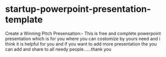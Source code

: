 # startup-powerpoint-presentation-template
Create a Winning Pitch Presensation:- This is free and complete powerpoint presentation which is for you where you can costomize by yours need and i think it is helpful for you and if you want to add more presentation the you can add and share to all needy people......thank you
